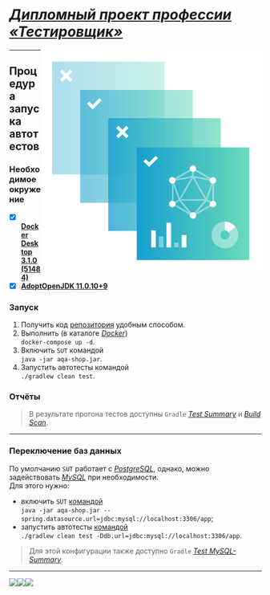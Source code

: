 # [_Дипломный проект профессии «Тестировщик»_][Task]
[<img align="right" src="/workpapers/GradleBuildScan.png"/>][GradleBuildScan]

---
## Процедура запуска автотестов

### Необходимое окружение
- [x] [**Docker Desktop 3.1.0 (51484)**](https://www.docker.com/products/docker-desktop)
- [x] [**AdoptOpenJDK 11.0.10+9**](https://adoptopenjdk.net/index.html)

### Запуск
1. Получить код [репозитория](https://github.com/Cliffart44/FQA-9_Thesis.git) удобным способом.
2. Выполнить (в каталоге [_Docker_](/Docker)) <br> `docker-compose up -d`.
3. Включить `SUT` командой <br> `java -jar aqa-shop.jar`.
4. Запустить автотесты командой <br> `./gradlew clean test`.

### Отчёты
> В результате прогона тестов доступны `Gradle` [_Test Summary_][Vercel] и [_Build Scan_][GradleBuildScan]. 

---
### Переключение баз данных
По умолчанию `SUT` работает с [_PostgreSQL_](https://www.postgresql.org/about/), однако, можно задействовать [_MySQL_](https://www.mysql.com/about/) при необходимости.
<br> Для этого нужно:
* включить `SUT` [командой](https://docs.spring.io/spring-boot/docs/current/reference/html/spring-boot-features.html#boot-features-external-config-files) <br> `java -jar aqa-shop.jar --spring.datasource.url=jdbc:mysql://localhost:3306/app`;
* запустить автотесты [командой](https://issues.gradle.org/browse/GRADLE-2122) <br> `./gradlew clean test -Ddb.url=jdbc:mysql://localhost:3306/app`.

> Для этой конфигурации также доступно `Gradle` [_Test MySQL-Summary_][Netlify].

---
[<img align="left" src="https://api.netlify.com/api/v1/badges/2caf1462-6356-4028-a247-ae639e794908/deploy-status"/>][Netlify]
[<img align="left" src="https://ci.appveyor.com/api/projects/status/xoa9fkg0cndn2rrt?svg=true"/>][AppVeyor]
[<img align="left" src="https://badges.gitter.im/Cliffart44/community.svg"/>][Gitter]

[Task]: https://github.com/netology-code/qa-diploma/tree/2ccafd34b6f9eb3a66dd7a11a0b8b1ba3f266e50#%D0%B4%D0%B8%D0%BF%D0%BB%D0%BE%D0%BC%D0%BD%D1%8B%D0%B9-%D0%BF%D1%80%D0%BE%D0%B5%D0%BA%D1%82-%D0%BF%D1%80%D0%BE%D1%84%D0%B5%D1%81%D1%81%D0%B8%D0%B8-%D1%82%D0%B5%D1%81%D1%82%D0%B8%D1%80%D0%BE%D0%B2%D1%89%D0%B8%D0%BA
[GradleBuildScan]: https://gradle.com/s/g52x4prha2zfg
[Vercel]: https://fqa-9-thesis-gradle-report.vercel.app/
[Netlify]: https://fqa-9-thesis-gradle-mysql-report.netlify.app/
[AppVeyor]: https://ci.appveyor.com/project/Cliffart44/fqa-9-thesis
[Gitter]: https://gitter.im/Cliffart44/community?utm_source=badge&utm_medium=badge&utm_campaign=pr-badge

